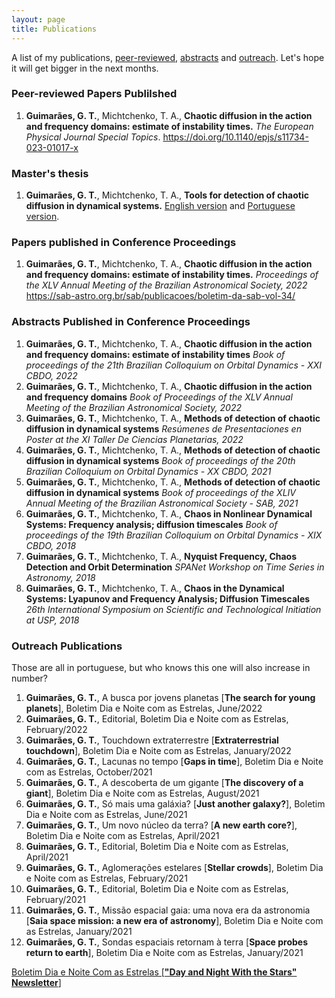 ```yaml
---
layout: page
title: Publications
---
```


A list of my publications, [peer-reviewed](peer-reviewed-papers-publilshed), [abstracts](papers-published-in-conference-proceedings) and [outreach](outreach-publications). Let's hope it will get bigger in the next months.

### Peer-reviewed Papers Publilshed

1. **Guimarães, G. T.**, Michtchenko, T. A., **Chaotic diffusion in the action and frequency domains: estimate of instability times.** _The European Physical Journal Special Topics_.
   https://doi.org/10.1140/epjs/s11734-023-01017-x

### Master's thesis
1. **Guimarães, G. T.**, Michtchenko, T. A., **Tools for detection of chaotic diffusion in dynamical systems.**
[English version](https://www.researchgate.net/publication/374060570_Tools_for_analysis_of_chaotic_diffusion_in_dynamical_systems_Ferramentas_para_analise_de_difusao_caotica_em_sistemas_dinamicos) and [Portuguese version](https://www.teses.usp.br/teses/disponiveis/14/14131/tde-05052023-132228/en.php).


### Papers published in Conference Proceedings
1. **Guimarães, G. T.**, Michtchenko, T. A., **Chaotic diffusion in the action and frequency domains: estimate of instability times.** _Proceedings of the XLV Annual Meeting of the Brazilian Astronomical Society, 2022_
https://sab-astro.org.br/sab/publicacoes/boletim-da-sab-vol-34/

### Abstracts Published in Conference Proceedings
1. **Guimarães, G. T.**, Michtchenko, T. A., **Chaotic diffusion in the action and frequency domains: estimate of instability times** _Book of proceedings of the 21th Brazilian Colloquium on Orbital Dynamics - XXI CBDO, 2022_
2. **Guimarães, G. T.**, Michtchenko, T. A., **Chaotic diffusion in the action and frequency domains** _Book of Proceedings of the XLV Annual Meeting of the Brazilian Astronomical Society, 2022_
3. **Guimarães, G. T.**, Michtchenko, T. A., **Methods of detection of chaotic diffusion in dynamical systems** _Resúmenes de Presentaciones en Poster at the XI Taller De Ciencias Planetarias, 2022_
4. **Guimarães, G. T.**, Michtchenko, T. A., **Methods of detection of chaotic diffusion in dynamical systems** _Book of proceedings of the 20th Brazilian Colloquium on Orbital Dynamics - XX CBDO, 2021_
5. **Guimarães, G. T.**, Michtchenko, T. A., **Methods of detection of chaotic diffusion in dynamical systems** _Book of proceedings of the XLIV Annual Meeting of the Brazilian Astronomical Society - SAB, 2021_
6. **Guimarães, G. T.**, Michtchenko, T. A., **Chaos in Nonlinear Dynamical Systems: Frequency analysis; diffusion timescales** _Book of proceedings of the 19th Brazilian Colloquium on Orbital Dynamics - XIX CBDO, 2018_
7. **Guimarães, G. T.**, Michtchenko, T. A., **Nyquist Frequency, Chaos Detection and Orbit Determination** _SPANet Workshop on Time Series in Astronomy, 2018_
8. **Guimarães, G. T.**, Michtchenko, T. A., **Chaos in the Dynamical Systems: Lyapunov and Frequency Analysis; Diffusion Timescales** _26th International Symposium on Scientific and Technological Initiation at USP, 2018_

### Outreach Publications

Those are all in portuguese, but who knows this one will also increase in number?

1. **Guimarães, G. T.**, A busca por jovens planetas [**The search for young planets**], Boletim Dia e Noite com as Estrelas, June/2022
2. **Guimarães, G. T.**, Editorial, Boletim Dia e Noite com as Estrelas, February/2022
3. **Guimarães, G. T.**, Touchdown extraterrestre [**Extraterrestrial touchdown**], Boletim Dia e Noite com as Estrelas, January/2022
4. **Guimarães, G. T.**, Lacunas no tempo [**Gaps in time**], Boletim Dia e Noite com as Estrelas, October/2021
5. **Guimarães, G. T.**, A descoberta de um gigante [**The discovery of a giant**], Boletim Dia e Noite com as Estrelas, August/2021
6. **Guimarães, G. T.**, Só mais uma galáxia? [**Just another galaxy?**], Boletim Dia e Noite com as Estrelas, June/2021
7. **Guimarães, G. T.**, Um novo núcleo da terra? [**A new earth core?**], Boletim Dia e Noite com as Estrelas, April/2021
8. **Guimarães, G. T.**, Editorial, Boletim Dia e Noite com as Estrelas, April/2021
9. **Guimarães, G. T.**, Aglomerações estelares [**Stellar crowds**], Boletim Dia e Noite com as Estrelas, February/2021
10. **Guimarães, G. T.**, Editorial, Boletim Dia e Noite com as Estrelas, February/2021
11. **Guimarães, G. T.**, Missão espacial gaia: uma nova era da astronomia [**Saia space mission: a new era of astronomy**], Boletim Dia e Noite com as Estrelas, January/2021
12. **Guimarães, G. T.**, Sondas espaciais retornam à terra [**Space probes return to earth**], Boletim Dia e Noite com as Estrelas, January/2021  

[Boletim Dia e Noite Com as Estrelas [**"Day and Night With the Stars" Newsletter**]](https://www.iag.usp.br/astronomia/boletim_dnce)
